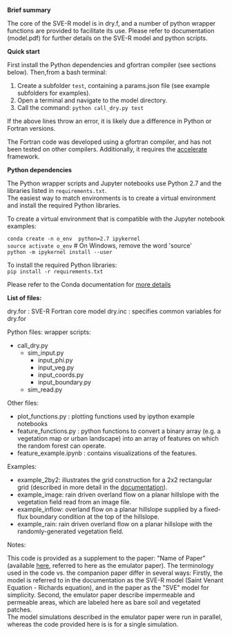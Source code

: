 __Brief summary__

The core of the SVE-R model is in dry.f, and a number of python wrapper functions are provided to facilitate its use.  Please refer to documentation (model.pdf) for further details on the SVE-R model and python scripts.

__Quick start__

First install the Python dependencies and gfortran compiler (see sections below).  Then,from a bash terminal: 

1. Create a subfolder `test`, containing a params.json file (see example subfolders for examples).  
2. Open a terminal and navigate to the model directory.
3. Call the command: `python call_dry.py test`

If the above lines throw an error, it is likely due a difference in Python or Fortran versions.

The Fortran code was developed using a gfortran compiler, and has not been tested on other compilers.  Additionally, it requires the [accelerate](https://sites.ualberta.ca/~kbeach/lapack.html "Title") framework.

__Python dependencies__

The Python wrapper scripts and Jupyter notebooks use Python 2.7 and the libraries listed in `requirements.txt`.  
The easiest way to match environments is to create a virtual environment and install the required Python libraries.

To create a virtual environment that is compatible with the Jupyter notebook examples:

`conda create -n o_env  python=2.7 ipykernel`  
`source activate o_env`    # On Windows, remove the word 'source'   
`python -m ipykernel install --user`  

To install the required Python libraries:  
  `pip install -r requirements.txt` 

Please refer to the Conda documentation for [more details](https://ipython.readthedocs.io/en/stable/install/kernel_install.html "Title")


__List of files:__

dry.for  : SVE-R Fortran core model
dry.inc  : specifies common variables for dry.for


Python files:
wrapper scripts:
* call\_dry.py
   * sim\_input.py
      * input\_phi.py
      * input\_veg.py
      * input\_coords.py
      * input\_boundary.py
   * sim\_read.py


Other files:
- plot\_functions.py  : plotting functions used by ipython example notebooks
- feature\_functions.py : python functions to convert a binary array (e.g. a vegetation map or urban landscape) into an array of features on which the random forest can operate.
- feature\_example.ipynb : contains visualizations of the features.

Examples: 
* example\_2by2:  illustrates the grid construction for a 2x2 rectangular grid (described in more detail in the 
 [documentation](https://github.com/octavia-crompton/SVE-R/blob/master/doc/model.pdf "Title")).
* example\_image: rain driven overland flow on a planar hillslope with the vegetation field read from an image file.
* example\_inflow: overland flow on a planar hillslope supplied by a fixed-flux boundary condition at the top of the hillslope.   
* example\_rain:  rain driven overland flow on a planar hillslope with the randomly-generated vegetation field.

Notes:
 
This code is provided as a supplement to the paper: "Name of Paper" (available 
 [here](http://example.com "Title"), referred to here as the emulator paper).
 The terminology used in the code vs. the companion paper differ in several ways:
Firstly, the model is referred to in the documentation as the SVE-R model (Saint Venant Equation - Richards equation), and in the paper as the "SVE" model for simplicity. 
Second, the emulator paper describe impermeable and permeable areas, which are labeled here as bare soil and vegetated patches.  
The model simulations described in the emulator paper were run in parallel, whereas the code provided here is is for a single simulation.


